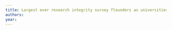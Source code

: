```yaml
---
title: Largest ever research integrity survey flounders as universities refuse to cooperate
authors: 
year: 
---
```


